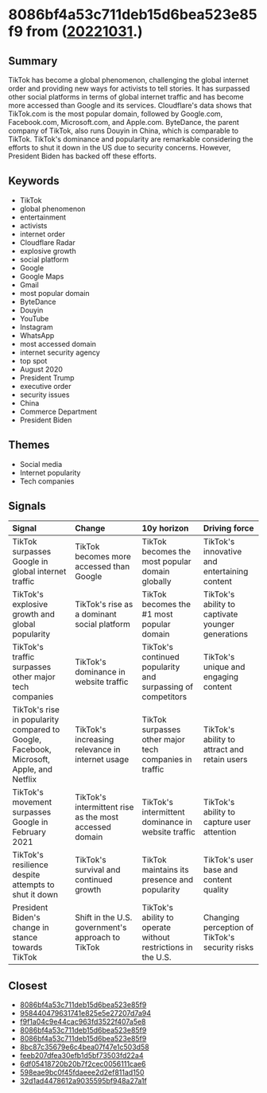 # 8086bf4a53c711deb15d6bea523e85f9 from ([20221031](https://kghosh.substack.com/p/20221031).)

## Summary

TikTok has become a global phenomenon, challenging the global internet order and providing new ways for activists to tell stories. It has surpassed other social platforms in terms of global internet traffic and has become more accessed than Google and its services. Cloudflare's data shows that TikTok.com is the most popular domain, followed by Google.com, Facebook.com, Microsoft.com, and Apple.com. ByteDance, the parent company of TikTok, also runs Douyin in China, which is comparable to TikTok. TikTok's dominance and popularity are remarkable considering the efforts to shut it down in the US due to security concerns. However, President Biden has backed off these efforts.

## Keywords

* TikTok
* global phenomenon
* entertainment
* activists
* internet order
* Cloudflare Radar
* explosive growth
* social platform
* Google
* Google Maps
* Gmail
* most popular domain
* ByteDance
* Douyin
* YouTube
* Instagram
* WhatsApp
* most accessed domain
* internet security agency
* top spot
* August 2020
* President Trump
* executive order
* security issues
* China
* Commerce Department
* President Biden

## Themes

* Social media
* Internet popularity
* Tech companies

## Signals

| Signal                                                                                  | Change                                                 | 10y horizon                                                  | Driving force                                     |
|:----------------------------------------------------------------------------------------|:-------------------------------------------------------|:-------------------------------------------------------------|:--------------------------------------------------|
| TikTok surpasses Google in global internet traffic                                      | TikTok becomes more accessed than Google               | TikTok becomes the most popular domain globally              | TikTok's innovative and entertaining content      |
| TikTok's explosive growth and global popularity                                         | TikTok's rise as a dominant social platform            | TikTok becomes the #1 most popular domain                    | TikTok's ability to captivate younger generations |
| TikTok's traffic surpasses other major tech companies                                   | TikTok's dominance in website traffic                  | TikTok's continued popularity and surpassing of competitors  | TikTok's unique and engaging content              |
| TikTok's rise in popularity compared to Google, Facebook, Microsoft, Apple, and Netflix | TikTok's increasing relevance in internet usage        | TikTok surpasses other major tech companies in traffic       | TikTok's ability to attract and retain users      |
| TikTok's movement surpasses Google in February 2021                                     | TikTok's intermittent rise as the most accessed domain | TikTok's intermittent dominance in website traffic           | TikTok's ability to capture user attention        |
| TikTok's resilience despite attempts to shut it down                                    | TikTok's survival and continued growth                 | TikTok maintains its presence and popularity                 | TikTok's user base and content quality            |
| President Biden's change in stance towards TikTok                                       | Shift in the U.S. government's approach to TikTok      | TikTok's ability to operate without restrictions in the U.S. | Changing perception of TikTok's security risks    |

## Closest

* [8086bf4a53c711deb15d6bea523e85f9](8086bf4a53c711deb15d6bea523e85f9)
* [958440479631741e825e5e27207d7a94](958440479631741e825e5e27207d7a94)
* [f9f1a04c9e44cac963fd3522f407a5e8](f9f1a04c9e44cac963fd3522f407a5e8)
* [8086bf4a53c711deb15d6bea523e85f9](8086bf4a53c711deb15d6bea523e85f9)
* [8086bf4a53c711deb15d6bea523e85f9](8086bf4a53c711deb15d6bea523e85f9)
* [8bc87c35679e6c4bea07f47e1c503d58](8bc87c35679e6c4bea07f47e1c503d58)
* [feeb207dfea30efb1d5bf73503fd22a4](feeb207dfea30efb1d5bf73503fd22a4)
* [6df05418720b20b7f2cec0056111cae6](6df05418720b20b7f2cec0056111cae6)
* [598eae9bc0f45fdaeee2d2ef811ad150](598eae9bc0f45fdaeee2d2ef811ad150)
* [32d1ad4478612a9035595bf948a27a1f](32d1ad4478612a9035595bf948a27a1f)